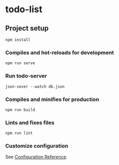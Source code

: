 # todo-list

## Project setup
```
npm install
```

### Compiles and hot-reloads for development
```
npm run serve
```

### Run todo-server
```
json-sever --watch db.json
```

### Compiles and minifies for production
```
npm run build
```

### Lints and fixes files
```
npm run lint
```

### Customize configuration
See [Configuration Reference](https://cli.vuejs.org/config/).

